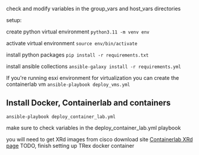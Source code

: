 check and modify variables in the group_vars and host_vars directories

setup:

create python virtual environment
```python3.11 -m venv env```

activate virtual environment
```source env/bin/activate```

install python packages
```pip install -r requirements.txt```

install ansible collections
```ansible-galaxy install -r requirements.yml```

If you're running esxi environment for virtualization you can create the containerlab vm
```ansible-playbook deploy_vms.yml```

## Install Docker, Containerlab and containers
```ansible-playbook deploy_container_lab.yml```

make sure to check variables in the deploy_container_lab.yml playbook

you will need to get XRd images from cisco download site [Containerlab XRd page](https://containerlab.dev/manual/kinds/xrd/)
TODO, finish setting up TRex docker container